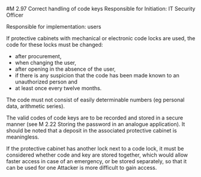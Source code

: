 #M 2.97 Correct handling of code keys
Responsible for Initiation: IT Security Officer

Responsible for implementation: users

If protective cabinets with mechanical or electronic code locks are used, the code for these locks must be changed:

* after procurement,
* when changing the user,
* after opening in the absence of the user,
* if there is any suspicion that the code has been made known to an unauthorized person and
* at least once every twelve months.


The code must not consist of easily determinable numbers (eg personal data, arithmetic series).

The valid codes of code keys are to be recorded and stored in a secure manner (see M 2.22 Storing the password in an analogue application). It should be noted that a deposit in the associated protective cabinet is meaningless.

If the protective cabinet has another lock next to a code lock, it must be considered whether code and key are stored together, which would allow faster access in case of an emergency, or be stored separately, so that it can be used for one Attacker is more difficult to gain access.



